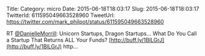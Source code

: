 Title: 
Category: micro
Date: 2015-06-18T18:03:17
Slug: 2015-06-18T18:03:17
TwitterId: 611595049663528960
TweetUrl: https://twitter.com/mark_philpot/status/611595049663528960

RT [@DanielleMorrill](https://twitter.com/DanielleMorrill): Unicorn Startups, Dragon Startups… What Do You Call a Startup That Returns ALL Your Funds? [http://buff.ly/1BlLGrJ](http://buff.ly/1BlLGrJ) http…